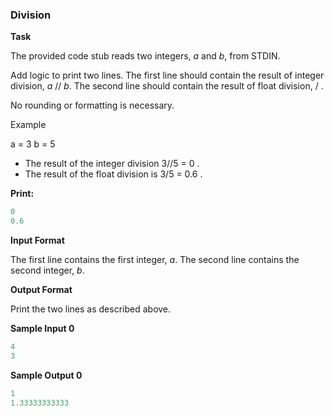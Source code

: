 ### Division

**Task**

The provided code stub reads two integers, *a* and *b*, from STDIN.

Add logic to print two lines. The first line should contain the result of integer division, *a* // *b*. The second line should contain the result of float division,  / .

No rounding or formatting is necessary.

Example

a = 3 
b = 5

* The result of the integer division 3//5 = 0 .
* The result of the float division is 3/5 = 0.6 .

**Print:**

```python
0
0.6
```

**Input Format**

The first line contains the first integer, *a*.
The second line contains the second integer, *b*.

**Output Format**

Print the two lines as described above.

**Sample Input 0**

```python
4
3
```

**Sample Output 0**

```python
1
1.33333333333
```
